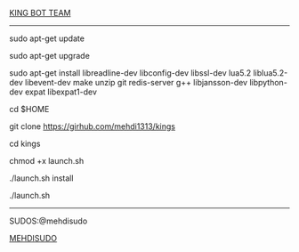 [KING BOT TEAM](https://telegram.me/kingbotpluss)
______________________________________________________________________________________________________________________
sudo apt-get update

sudo apt-get upgrade

sudo apt-get install libreadline-dev libconfig-dev libssl-dev lua5.2 liblua5.2-dev libevent-dev make unzip git redis-server g++ libjansson-dev libpython-dev expat libexpat1-dev

cd $HOME

git clone https://girhub.com/mehdi1313/kings

cd kings

chmod +x launch.sh

./launch.sh install

./launch.sh
__________________________________

SUDOS:@mehdisudo


[MEHDISUDO](https://telegram.me/mehdisudo)
